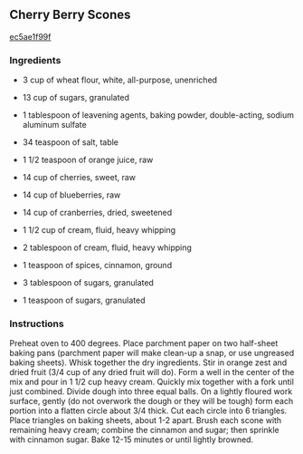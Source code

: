 ## Cherry Berry Scones

[ec5ae1f99f](http://www.food.com/recipe/cherry-berry-scones-477772)

### Ingredients

 - 3 cup of wheat flour, white, all-purpose, unenriched

 - 13 cup of sugars, granulated

 - 1 tablespoon of leavening agents, baking powder, double-acting, sodium aluminum sulfate

 - 34 teaspoon of salt, table

 - 1 1/2 teaspoon of orange juice, raw

 - 14 cup of cherries, sweet, raw

 - 14 cup of blueberries, raw

 - 14 cup of cranberries, dried, sweetened

 - 1 1/2 cup of cream, fluid, heavy whipping

 - 2 tablespoon of cream, fluid, heavy whipping

 - 1 teaspoon of spices, cinnamon, ground

 - 3 tablespoon of sugars, granulated

 - 1 teaspoon of sugars, granulated

### Instructions

Preheat oven to 400 degrees. Place parchment paper on two half-sheet baking pans (parchment paper will make clean-up a snap, or use ungreased baking sheets). Whisk together the dry ingredients. Stir in orange zest and dried fruit (3/4 cup of any dried fruit will do). Form a well in the center of the mix and pour in 1 1/2 cup heavy cream. Quickly mix together with a fork until just combined. Divide dough into three equal balls. On a lightly floured work surface, gently (do not overwork the dough or they will be tough) form each portion into a flatten circle about 3/4 thick. Cut each circle into 6 triangles. Place triangles on baking sheets, about 1-2 apart. Brush each scone with remaining heavy cream; combine the cinnamon and sugar; then sprinkle with cinnamon sugar. Bake 12-15 minutes or until lightly browned.